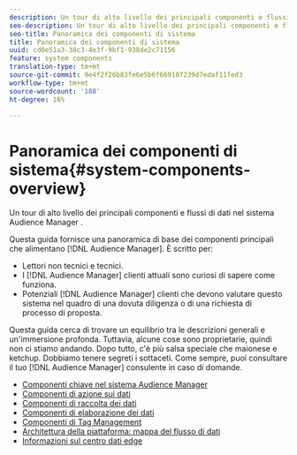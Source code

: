 ```yaml
---
description: Un tour di alto livello dei principali componenti e flussi di dati nel sistema Audience Manager .
seo-description: Un tour di alto livello dei principali componenti e flussi di dati nel sistema Audience Manager .
seo-title: Panoramica dei componenti di sistema
title: Panoramica dei componenti di sistema
uuid: cd0e51a3-38c3-4e3f-9bf1-938de2c71156
feature: system components
translation-type: tm+mt
source-git-commit: 9e4f2f26b83fe6e5b6f669107239d7edaf11fed3
workflow-type: tm+mt
source-wordcount: '188'
ht-degree: 16%

---
```



# Panoramica dei componenti di sistema{#system-components-overview}

Un tour di alto livello dei principali componenti e flussi di dati nel sistema Audience Manager .

<!-- 

c_compintro.xml

 -->

Questa guida fornisce una panoramica di base dei componenti principali che alimentano [!DNL Audience Manager]. È scritto per:

* Lettori non tecnici e tecnici.
* I [!DNL Audience Manager] clienti attuali sono curiosi di sapere come funziona.
* Potenziali [!DNL Audience Manager] clienti che devono valutare questo sistema nel quadro di una dovuta diligenza o di una richiesta di processo di proposta.

Questa guida cerca di trovare un equilibrio tra le descrizioni generali e un&#39;immersione profonda. Tuttavia, alcune cose sono proprietarie, quindi non ci stiamo andando. Dopo tutto, c&#39;è più salsa speciale che maionese e ketchup. Dobbiamo tenere segreti i sottaceti. Come sempre, puoi consultare il tuo [!DNL Audience Manager] consulente in caso di domande.

* [Componenti chiave nel  sistema Audience Manager](/help/using/reference/system-components/components-stack.md)
* [Componenti di azione sui dati](/help/using/reference/system-components/components-data-action.md)
* [Componenti di raccolta dei dati](/help/using/reference/system-components/components-data-collection.md)
* [Componenti di elaborazione dei dati](/help/using/reference/system-components/components-data-processing.md)
* [Componenti di Tag Management](/help/using/reference/system-components/components-tag-management.md)
* [Architettura della piattaforma: mappa del flusso di dati](/help/using/reference/system-components/components-platform-architecture.md)
* [Informazioni sul centro dati edge](/help/using/reference/system-components/components-edge.md)


